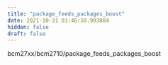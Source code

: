```yaml
---
title: "package_feeds_packages_boost"
date: 2021-10-31 01:46:50.903884
hidden: false
draft: false
---
```


bcm27xx/bcm2710/package_feeds_packages_boost

